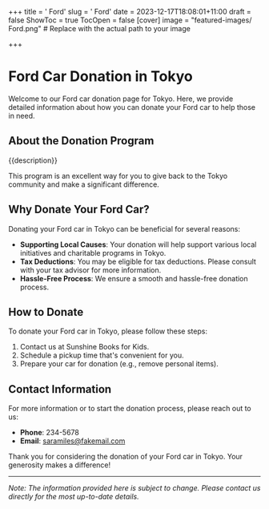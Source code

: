+++
title = '    Ford'
slug = '    Ford'
date = 2023-12-17T18:08:01+11:00
draft = false
ShowToc = true
TocOpen = false
[cover]
image = "featured-images/    Ford.png"  # Replace with the actual path to your image

+++



#     Ford Car Donation in     Tokyo

Welcome to our     Ford car donation page for     Tokyo. Here, we provide detailed information about how you can donate your     Ford car to help those in need.

## About the Donation Program

{{description}}

This program is an excellent way for you to give back to the     Tokyo community and make a significant difference.

## Why Donate Your     Ford Car?

Donating your     Ford car in     Tokyo can be beneficial for several reasons:

- **Supporting Local Causes**: Your donation will help support various local initiatives and charitable programs in     Tokyo.
- **Tax Deductions**: You may be eligible for tax deductions. Please consult with your tax advisor for more information.
- **Hassle-Free Process**: We ensure a smooth and hassle-free donation process.

## How to Donate

To donate your     Ford car in     Tokyo, please follow these steps:

1. Contact us at     Sunshine Books for Kids.
2. Schedule a pickup time that's convenient for you.
3. Prepare your car for donation (e.g., remove personal items).

## Contact Information

For more information or to start the donation process, please reach out to us:

- **Phone**: 234-5678
- **Email**:     saramiles@fakemail.com

Thank you for considering the donation of your     Ford car in     Tokyo. Your generosity makes a difference!

---

*Note: The information provided here is subject to change. Please contact us directly for the most up-to-date details.*
